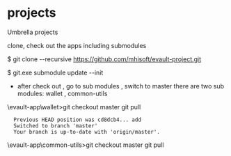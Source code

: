 # projects
Umbrella projects

clone, check out the apps including submodules

$ git clone --recursive https://github.com/mhisoft/evault-project.git

$ git.exe submodule update --init

* after check out , go to sub modules , switch to master
there are two sub modules: wallet , common-utils

\evault-app\wallet>git checkout master
git pull
```
  Previous HEAD position was cd8dcb4... add
  Switched to branch 'master'
  Your branch is up-to-date with 'origin/master'.
  ```

\evault-app\common-utils>git checkout master
git pull
